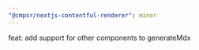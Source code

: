 ```yaml
---
"@cmpsr/nextjs-contentful-renderer": minor
---
```


feat: add support for other components to generateMdx
